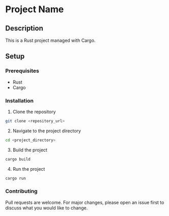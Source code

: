 # Project Name

## Description

This is a Rust project managed with Cargo.

## Setup

### Prerequisites

- Rust
- Cargo

### Installation

1. Clone the repository
```sh
git clone <repository_url>
```

2. Navigate to the project directory
```sh
cd <project_directory>
```

3. Build the project
```sh
cargo build
```

4. Run the project
```sh
cargo run
```

### Contributing
Pull requests are welcome. For major changes, please open an issue first to discuss what you would like to change.